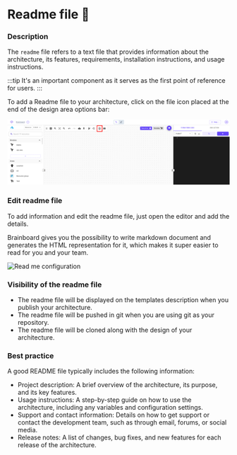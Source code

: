 # Readme file 📝

### Description

The `readme` file refers to a text file that provides information about the architecture, its features, requirements, installation instructions, and usage instructions.

:::tip It's an important component as it serves as the first point of reference for users. :::

To add a Readme file to your architecture, click on the file icon placed at the end of the design area options bar:

![Read me](../.gitbook/assets/readme.png)

### Edit readme file

To add information and edit the readme file, just open the editor and add the details.

Brainboard gives you the possibility to write markdown document and generates the HTML representation for it, which makes it super easier to read for you and your team.

![Read me configuration](../.gitbook/assets/readme\_config.png)

### Visibility of the readme file

* The readme file will be displayed on the templates description when you publish your architecture.
* The readme file will be pushed in git when you are using git as your repository.
* The readme file will be cloned along with the design of your architecture.

### Best practice

A good README file typically includes the following information:

* Project description: A brief overview of the architecture, its purpose, and its key features.
* Usage instructions: A step-by-step guide on how to use the architecture, including any variables and configuration settings.
* Support and contact information: Details on how to get support or contact the development team, such as through email, forums, or social media.
* Release notes: A list of changes, bug fixes, and new features for each release of the architecture.
